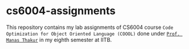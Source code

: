 # cs6004-assignments

This repository contains my lab assignments of CS6004 course `Code Optimization for Object Oriented Language (COOOL)` done under [`Prof. Manas Thakur`](https://www.cse.iitb.ac.in/~manas/) in my eighth semester at IITB.

